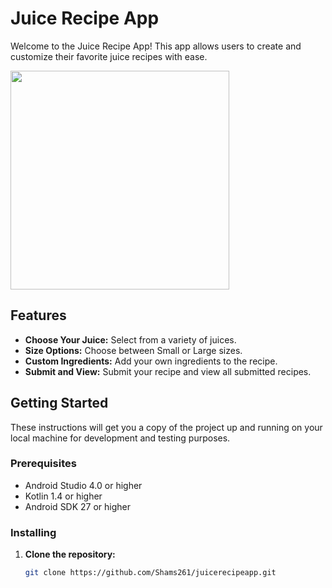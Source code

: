 # Juice Recipe App

Welcome to the Juice Recipe App! This app allows users to create and customize their favorite juice recipes with ease. 

<img width="350" src="https://github.com/user-attachments/assets/d287bd9a-bb4f-46a8-8de3-892d9c828eff">


## Features

- **Choose Your Juice:** Select from a variety of juices.
- **Size Options:** Choose between Small or Large sizes.
- **Custom Ingredients:** Add your own ingredients to the recipe.
- **Submit and View:** Submit your recipe and view all submitted recipes.

## Getting Started

These instructions will get you a copy of the project up and running on your local machine for development and testing purposes.

### Prerequisites

- Android Studio 4.0 or higher
- Kotlin 1.4 or higher
- Android SDK 27 or higher

### Installing

1. **Clone the repository:**

   ```sh
   git clone https://github.com/Shams261/juicerecipeapp.git
